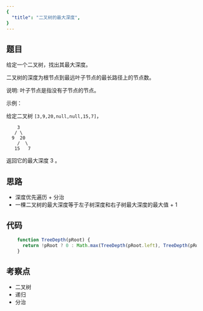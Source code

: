 ```yaml
---
{
  "title": "二叉树的最大深度",
}
---
```


## 题目


给定一个二叉树，找出其最大深度。

二叉树的深度为根节点到最远叶子节点的最长路径上的节点数。

说明: 叶子节点是指没有子节点的节点。

示例：

给定二叉树 `[3,9,20,null,null,15,7]`，
```
    3
   / \
  9  20
    /  \
   15   7
```
返回它的最大深度 3 。

## 思路

- 深度优先遍历 + 分治
- 一棵二叉树的最大深度等于左子树深度和右子树最大深度的最大值 + 1

## 代码

```js
    function TreeDepth(pRoot) {
      return !pRoot ? 0 : Math.max(TreeDepth(pRoot.left), TreeDepth(pRoot.right)) + 1
    }
```

## 考察点

- 二叉树
- 递归
- 分治